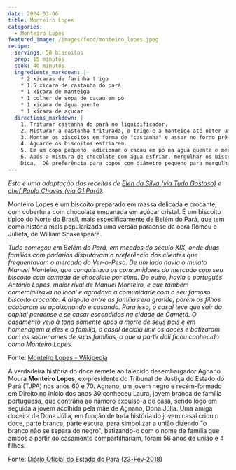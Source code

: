 ```yaml
---
date: 2024-03-06
title: Monteiro Lopes
categories:
  - Monteiro Lopes
featured_image: /images/food/monteiro_lopes.jpeg
recipe:
  servings: 50 biscoitos
  prep: 15 minutos
  cook: 40 minutos
  ingredients_markdown: |-
    * 2 xicaras de farinha trigo
    * 1.5 xicara de castanha do pará
    * 1 xicara de manteiga 
    * 1 colher de sopa de cacau em pó
    * 1 xicara de água quente
    * 1 xicara de açucar
  directions_markdown: |-
    1. Triturar castanha do pará no liquidificador. 
    2. Misturar a castanha triturada, o trigo e a manteiga até obter uma mistura homogenea. 
    3. Montar os biscoitos em forma de "castanha" e assar no forno pré-aquecido por 15-20 minutos.
    4. Aguarde os biscoitos esfriarem.
    5. Em um copo pequeno, adicionar o cacau em pó na água quente e mexer até dissolver o chocolate por completo.
    6. Após a mistura de chocolate com água esfriar, mergulhar os biscoito na mistura de chocolate até a metade. Em seguida, empane o biscoito em açucar.
    Dica. _Dê preferência para copos com diâmetro pequeno para mergulhar o biscoito com mais facilidade na mistura._ 
---
```


_Esta é uma adaptação das receitas de [Elen da Silva (via Tudo Gostoso)](https://tudogostoso.com.br/receita/61477-biscoitos-monteiro-lopes.html) e [chef Paulo Chaves (via G1 Pará)](https://g1.globo.com/pa/para/e-do-para/noticia/2015/08/pai-e-filha-ensinam-preparar-receita-de-monteiro-lopes-com-castanha.html)._


Monteiro Lopes é um biscoito preparado em massa delicada e crocante, com cobertura com chocolate empanada em açúcar cristal. 
É um biscoito típico do Norte do Brasil, mais especificamente de Belém do Pará, que tem como história mais popularizada uma versão paraense da obra Romeu e Julieta, de William Shakespeare.

_Tudo começou em Belém do Pará, em meados do século XIX, onde duas famílias com padarias disputavam a preferência dos clientes que frequentavam o mercado do Ver-o-Peso. De um lado havia o mulato Manuel Monteiro, que conquistava os consumidores do mercado com seu biscoito com camada de chocolate por cima. Do outro, havia o português Antônio Lopes, maior rival de Manuel Monteiro, e que também comercializava no local e agradava a comunidade com o seu famoso biscoito crocante. A disputa entre as famílias era grande, porém os filhos acabaram se apaixonando e casando. Para isso, o casal teve que sair da capital paraense e se casar escondidos na cidade de Cametá. O casamento veio à tona somente após a morte de seus pais e em homenagem a eles e a familia, o casal decidiu unir os doces e batizaram com os sobrenomes de suas famílias, o que a partir dali ficou conhecido como Monteiro Lopes._

Fonte: [Monteiro Lopes - Wikipedia](https://pt.wikipedia.org/wiki/Monteiro_Lopes)

A verdadeira história do doce remete ao falecido desembargador Agnano Moura **Monteiro Lopes**, ex-presidente do Tribunal de Justiça do Estado do Pará (TJPA) nos anos 60 e 70. 
Agnano, um jovem negro e recém-formado em Direito no início dos anos 30 conheceu Laura, jovem branca de família portuguesa, que contrária ao namoro expulso-a de casa, sendo logo em seguida a jovem acolhida pela mãe de Agnano, Dona Júlia. 
Uma amiga doceira de Dona Júlia, em função de toda história do jovem casal criou o doce, parte branca, parte escura, para simbolizar a união dizendo "o branco não se separa do negro", 
batizando-o com o nome de família que ambos a partir do casamento compartilhariam, foram 56 anos de união e 4 filhos.

Fonte: [Diário Oficial do Estado do Pará (23-Fev-2018)](https://www.ioepa.com.br/pages/2018/2018.02.23.DOE.pdf)

